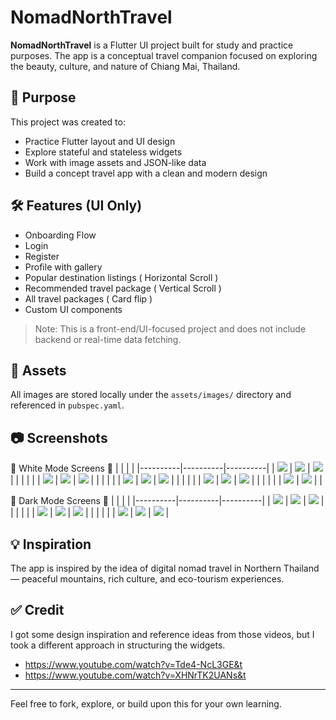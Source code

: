 # NomadNorthTravel

**NomadNorthTravel** is a Flutter UI project built for study and practice purposes. The app is a conceptual travel companion focused on exploring the beauty, culture, and nature of Chiang Mai, Thailand.

## 📌 Purpose

This project was created to:

- Practice Flutter layout and UI design
- Explore stateful and stateless widgets
- Work with image assets and JSON-like data
- Build a concept travel app with a clean and modern design

## 🛠️ Features (UI Only)
- Onboarding Flow
- Login
- Register 
- Profile with gallery
- Popular destination listings ( Horizontal Scroll )
- Recommended travel package ( Vertical Scroll )
- All travel packages ( Card flip )
- Custom UI components



> Note: This is a front-end/UI-focused project and does not include backend or real-time data fetching.

## 📁 Assets

All images are stored locally under the `assets/images/` directory and referenced in `pubspec.yaml`.

## 📷 Screenshots
🤍 White Mode Screens 🤍 
|  |  |  |
|----------|----------|----------|
| ![](assets/screenshots/w1.png) | ![](assets/screenshots/w2.png) | ![](assets/screenshots/w3.png) |
|  |  |  |
| ![](assets/screenshots/w4.png) | ![](assets/screenshots/w5.png) | ![](assets/screenshots/w6.png) |
|  |  |  |
| ![](assets/screenshots/w7.png) | ![](assets/screenshots/w8.png) | ![](assets/screenshots/w9.png) |
|  |  |  |
| ![](assets/screenshots/w10.png) | ![](assets/screenshots/w11.png) | ![](assets/screenshots/w12.png) |
|  |  |  |
| ![](assets/screenshots/w13.png) | ![](assets/screenshots/w14.png) |  |

🖤 Dark Mode Screens 🖤
|  |  |  |
|----------|----------|----------|
| ![](assets/screenshots/d1.png) | ![](assets/screenshots/d2.png) | ![](assets/screenshots/d3.png) |
|  |  |  |
| ![](assets/screenshots/d4.png) | ![](assets/screenshots/d5.png) | ![](assets/screenshots/d6.png) |
|  |  |  |
| ![](assets/screenshots/d7.png) | ![](assets/screenshots/d8.png) | ![](assets/screenshots/d9.png) |



## 💡 Inspiration

The app is inspired by the idea of digital nomad travel in Northern Thailand — peaceful mountains, rich culture, and eco-tourism experiences.

## ✅ Credit
I got some design inspiration and reference ideas from those videos, but I took a different approach in structuring the widgets.
- https://www.youtube.com/watch?v=Tde4-NcL3GE&t
- https://www.youtube.com/watch?v=XHNrTK2UANs&t


---

Feel free to fork, explore, or build upon this for your own learning.
